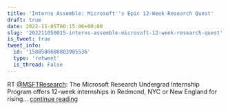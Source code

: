 ```yaml
---
title: 'Interns Assemble: Microsoft''s Epic 12-Week Research Quest'
draft: true
date: 2022-11-05T00:15:06+00:00
slug: '202211050015-interns-assemble-microsoft-12-week-research-quest'
is_tweet: true
tweet_info:
  id: '1588580608803905536'
  type: 'retweet'
  is_thread: False
---
```




RT [@MSFTResearch](https://x.com/MSFTResearch): The Microsoft Research Undergrad Internship Program offers 12-week internships in Redmond, NYC or New England for rising… [continue reading](https://x.com/sytelus/status/1588580608803905536)
